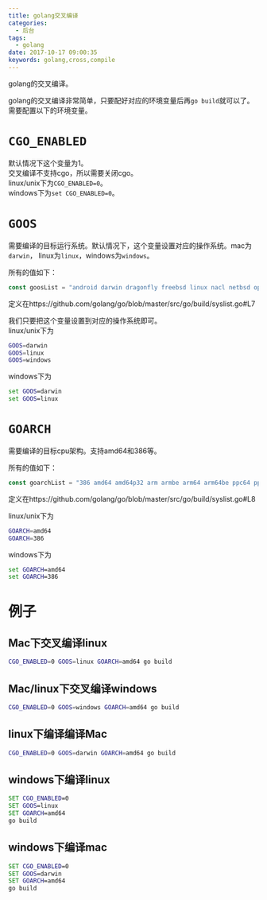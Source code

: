 ```yaml
---
title: golang交叉编译
categories:
  - 后台
tags:
  - golang
date: 2017-10-17 09:00:35
keywords: golang,cross,compile
---
```


golang的交叉编译。

<!-- more -->

golang的交叉编译非常简单，只要配好对应的环境变量后再`go build`就可以了。
需要配置以下的环境变量。

# `CGO_ENABLED`
默认情况下这个变量为1。  
交叉编译不支持cgo，所以需要关闭cgo。  
linux/unix下为`CGO_ENABLED=0`。  
windows下为`set CGO_ENABLED=0`。  

# `GOOS`
需要编译的目标运行系统。默认情况下，这个变量设置对应的操作系统。mac为`darwin`，
linux为`linux`，windows为`windows`。  

所有的值如下：
```go
const goosList = "android darwin dragonfly freebsd linux nacl netbsd openbsd plan9 solaris windows zos "
```
定义在https://github.com/golang/go/blob/master/src/go/build/syslist.go#L7

我们只要把这个变量设置到对应的操作系统即可。  
linux/unix下为
```bash
GOOS=darwin
GOOS=linux
GOOS=windows
```

windows下为
```bat
set GOOS=darwin
set GOOS=linux
```

# `GOARCH`
需要编译的目标cpu架构。支持amd64和386等。  

所有的值如下：
```go
const goarchList = "386 amd64 amd64p32 arm armbe arm64 arm64be ppc64 ppc64le mips mipsle mips64 mips64le mips64p32 mips64p32le ppc s390 s390x sparc sparc64 "
```
定义在https://github.com/golang/go/blob/master/src/go/build/syslist.go#L8

linux/unix下为
```bash
GOARCH=amd64
GOARCH=386
```

windows下为
```bat
set GOARCH=amd64
set GOARCH=386
```

# 例子
## Mac下交叉编译linux
```bash
CGO_ENABLED=0 GOOS=linux GOARCH=amd64 go build
```

## Mac/linux下交叉编译windows
```bash
CGO_ENABLED=0 GOOS=windows GOARCH=amd64 go build
```

## linux下编译编译Mac
```bash
CGO_ENABLED=0 GOOS=darwin GOARCH=amd64 go build
```

## windows下编译linux
```bat
SET CGO_ENABLED=0
SET GOOS=linux
SET GOARCH=amd64
go build
```

## windows下编译mac
```bat
SET CGO_ENABLED=0
SET GOOS=darwin
SET GOARCH=amd64
go build
```

